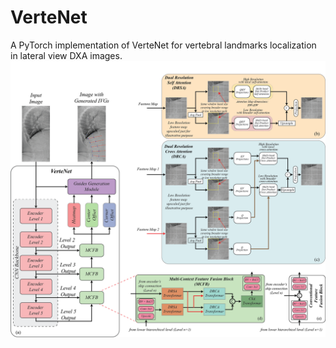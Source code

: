 # VerteNet
A PyTorch implementation of VerteNet for vertebral landmarks localization in lateral view DXA images.
![Network Architecture](result/architecture.png)


